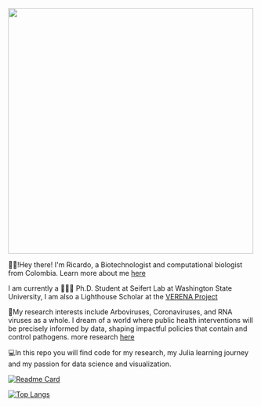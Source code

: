 
<img align="center" src="coding_video_AdobeExpress.gif" width="500">

👋🏽!Hey there! I'm Ricardo, a Biotechnologist and computational biologist from Colombia. Learn more about me [here](https://ricardorh96.github.io/ricardorivero-website/)

I am currently a 👨🏽‍🎓 Ph.D. Student at Seifert Lab at Washington State University, I am also a Lighthouse Scholar at the [VERENA Project](https://www.viralemergence.org/)

🦠My research interests include Arboviruses, Coronaviruses, and RNA viruses as a whole. I dream of a world where public health interventions will be precisely informed by data, shaping impactful policies that contain and control pathogens.
more research [here](https://scholar.google.com/citations?hl=es&user=tz01w90AAAAJ&view_op=list_works&sortby=pubdate)

💻In this repo you will find code for my research, my Julia learning journey and my passion for data science and visualization.

[![Readme Card](https://github-readme-stats.vercel.app/api/pin/?username=RicardoRH96&repo=github-readme-stats)](https://github.com/RicardoRH96/github-readme-stats)

[![Top Langs](https://github-readme-stats.vercel.app/api/top-langs/?username=RicardoRH96)](https://github.com/RicardoRH96/github-readme-stats)

